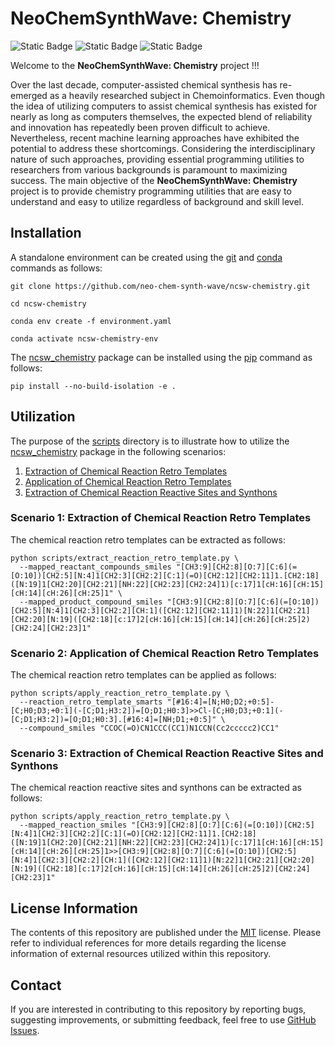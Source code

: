 # NeoChemSynthWave: Chemistry
![Static Badge](https://img.shields.io/badge/ncsw__chemistry-2024.7.1-%23556DC8?logo=github&style=flat)
![Static Badge](https://img.shields.io/badge/Institute%20of%20Science%20Tokyo-%231C3177?style=flat)
![Static Badge](https://img.shields.io/badge/Elix%2C%20Inc.-%235EB6B3?style=flat)

Welcome to the **NeoChemSynthWave: Chemistry** project !!!

Over the last decade, computer-assisted chemical synthesis has re-emerged as a heavily researched subject in
Chemoinformatics. Even though the idea of utilizing computers to assist chemical synthesis has existed for nearly as
long as computers themselves, the expected blend of reliability and innovation has repeatedly been proven difficult to
achieve. Nevertheless, recent machine learning approaches have exhibited the potential to address these shortcomings.
Considering the interdisciplinary nature of such approaches, providing essential programming utilities to researchers
from various backgrounds is paramount to maximizing success. The main objective of the **NeoChemSynthWave: Chemistry**
project is to provide chemistry programming utilities that are easy to understand and easy to utilize regardless of
background and skill level.


## Installation
A standalone environment can be created using the [git](https://git-scm.com) and [conda](https://conda.io) commands as
follows:

```shell
git clone https://github.com/neo-chem-synth-wave/ncsw-chemistry.git

cd ncsw-chemistry

conda env create -f environment.yaml

conda activate ncsw-chemistry-env
```

The [ncsw_chemistry](/ncsw_chemistry) package can be installed using the [pip](https://pip.pypa.io) command as follows:

```shell
pip install --no-build-isolation -e .
```


## Utilization
The purpose of the [scripts](/scripts) directory is to illustrate how to utilize the [ncsw_chemistry](/ncsw_chemistry)
package in the following scenarios:

1. [Extraction of Chemical Reaction Retro Templates]()
2. [Application of Chemical Reaction Retro Templates]()
3. [Extraction of Chemical Reaction Reactive Sites and Synthons]()


### Scenario 1: Extraction of Chemical Reaction Retro Templates
The chemical reaction retro templates can be extracted as follows:

```shell
python scripts/extract_reaction_retro_template.py \
  --mapped_reactant_compounds_smiles "[CH3:9][CH2:8][O:7][C:6](=[O:10])[CH2:5][N:4]1[CH2:3][CH2:2][C:1](=O)[CH2:12][CH2:11]1.[CH2:18]([N:19]1[CH2:20][CH2:21][NH:22][CH2:23][CH2:24]1)[c:17]1[cH:16][cH:15][cH:14][cH:26][cH:25]1" \
  --mapped_product_compound_smiles "[CH3:9][CH2:8][O:7][C:6](=[O:10])[CH2:5][N:4]1[CH2:3][CH2:2][CH:1]([CH2:12][CH2:11]1)[N:22]1[CH2:21][CH2:20][N:19]([CH2:18][c:17]2[cH:16][cH:15][cH:14][cH:26][cH:25]2)[CH2:24][CH2:23]1"
```


### Scenario 2: Application of Chemical Reaction Retro Templates
The chemical reaction retro templates can be applied as follows:

```shell
python scripts/apply_reaction_retro_template.py \
  --reaction_retro_template_smarts "[#16:4]=[N;H0;D2;+0:5]-[C;H0;D3;+0:1](-[C;D1;H3:2])=[O;D1;H0:3]>>Cl-[C;H0;D3;+0:1](-[C;D1;H3:2])=[O;D1;H0:3].[#16:4]=[NH;D1;+0:5]" \
  --compound_smiles "CCOC(=O)CN1CCC(CC1)N1CCN(Cc2ccccc2)CC1"
```


### Scenario 3: Extraction of Chemical Reaction Reactive Sites and Synthons
The chemical reaction reactive sites and synthons can be extracted as follows:

```shell
python scripts/apply_reaction_retro_template.py \
  --mapped_reaction_smiles "[CH3:9][CH2:8][O:7][C:6](=[O:10])[CH2:5][N:4]1[CH2:3][CH2:2][C:1](=O)[CH2:12][CH2:11]1.[CH2:18]([N:19]1[CH2:20][CH2:21][NH:22][CH2:23][CH2:24]1)[c:17]1[cH:16][cH:15][cH:14][cH:26][cH:25]1>>[CH3:9][CH2:8][O:7][C:6](=[O:10])[CH2:5][N:4]1[CH2:3][CH2:2][CH:1]([CH2:12][CH2:11]1)[N:22]1[CH2:21][CH2:20][N:19]([CH2:18][c:17]2[cH:16][cH:15][cH:14][cH:26][cH:25]2)[CH2:24][CH2:23]1"
```


## License Information
The contents of this repository are published under the [MIT](/LICENSE) license. Please refer to individual references
for more details regarding the license information of external resources utilized within this repository.


## Contact
If you are interested in contributing to this repository by reporting bugs, suggesting improvements, or submitting
feedback, feel free to use [GitHub Issues](https://github.com/neo-chem-synth-wave/ncsw-chemistry/issues).
